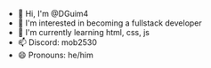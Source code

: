 - 👋 Hi, I'm @DGuim4
- 👀 I'm interested in becoming a fullstack developer
- 🌱 I'm currently learning html, css, js
- 📫 Discord: mob2530
- 😄 Pronouns: he/him
<!---
DGuim4/DGuim4 is a ✨ special ✨ repository because its `README.md` (this file) appears on your GitHub profile.
You can click the Preview link to take a look at your changes.
--->

